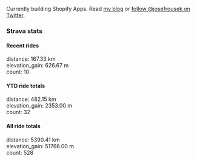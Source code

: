 Currently building Shopify Apps. Read [my blog](https://blog.rousek.name/) or [follow @josefrousek on Twitter](https://twitter.com/josefrousek).

### Strava stats

<!-- strava_stats starts -->
#### Recent rides

distance: 167.33 km  
elevation_gain: 626.67 m  
count: 10


#### YTD ride totals

distance: 482.15 km  
elevation_gain: 2353.00 m  
count: 32


#### All ride totals

distance: 5390.41 km  
elevation_gain: 51766.00 m  
count: 528


<!-- strava_stats ends -->